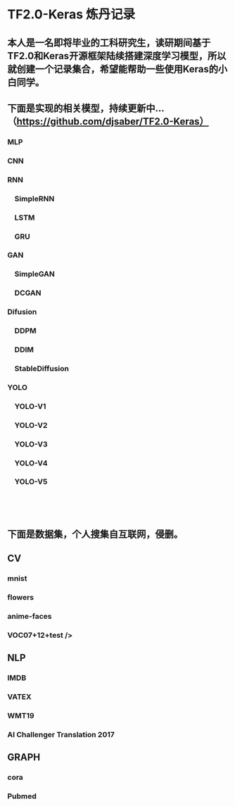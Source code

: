 # TF2.0-Keras 炼丹记录
本人是一名即将毕业的工科研究生，读研期间基于TF2.0和Keras开源框架陆续搭建深度学习模型，所以就创建一个记录集合，希望能帮助一些使用Keras的小白同学。
-----------------------------------

下面是实现的相关模型，持续更新中...（https://github.com/djsaber/TF2.0-Keras）
-----------------------------------

### MLP<br />
### CNN<br />
### RNN<br />
### &emsp;SimpleRNN<br />
### &emsp;LSTM<br />
### &emsp;GRU<br />
### GAN<br />
### &emsp;SimpleGAN<br />
### &emsp;DCGAN<br />
### Difusion<br />
### &emsp;DDPM<br />
### &emsp;DDIM<br />
### &emsp;StableDiffusion<br />
### YOLO<br />
### &emsp;YOLO-V1<br />
### &emsp;YOLO-V2<br />
### &emsp;YOLO-V3<br />
### &emsp;YOLO-V4<br />
### &emsp;YOLO-V5<br />
   
### <br/><br/>
下面是数据集，个人搜集自互联网，侵删。
-----------------------------------
CV
-----------------------------------
### mnist<br />
### flowers<br />
### anime-faces<br />
### VOC07+12+test />

NLP
-----------------------------------
### IMDB<br />
### VATEX<br />
### WMT19<br />
### AI Challenger Translation 2017<br />
GRAPH
-----------------------------------
### cora<br />
### Pubmed<br />
